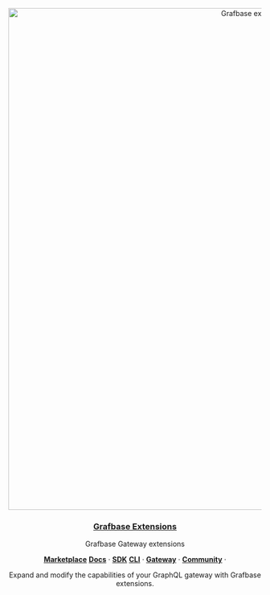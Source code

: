 <p align="center">
  <a href="https://grafbase.com/extensions">
    <img alt="Grafbase extensions logo" src="https://github.com/user-attachments/assets/b4d8fd7c-8d10-4165-afe4-bb0810b20b5b" width="1000">
    <h3 align="center">Grafbase Extensions</h3>
  </a>
</p>

<p align="center">
  Grafbase Gateway extensions
</p>

<p align="center">
  <a href="https://grafbase.com/extensions"><strong>Marketplace</strong></a>
  <a href="https://grafbase.com/docs"><strong>Docs</strong></a> ·
  <a href="https://crates.io/crates/grafbase-sdk"><strong>SDK</strong></a>
  <a href="https://grafbase.com/cli"><strong>CLI</strong></a> ·
  <a href="https://grafbase.com/docs/self-hosted-gateway"><strong>Gateway</strong></a> ·
  <a href="https://grafbase.com/community"><strong>Community</strong></a> ·
</p>

<p align="center">
  Expand and modify the capabilities of your GraphQL gateway with Grafbase extensions.
</p>
